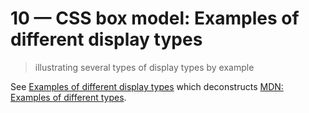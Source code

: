 # 10 &mdash; CSS box model: Examples of different display types
> illustrating several types of display types by example

See [Examples of different display types](../README.md#examples-of-different-display-types) which deconstructs [MDN: Examples of different types](https://developer.mozilla.org/en-US/docs/Learn/CSS/Building_blocks/The_box_model#examples_of_different_display_types).